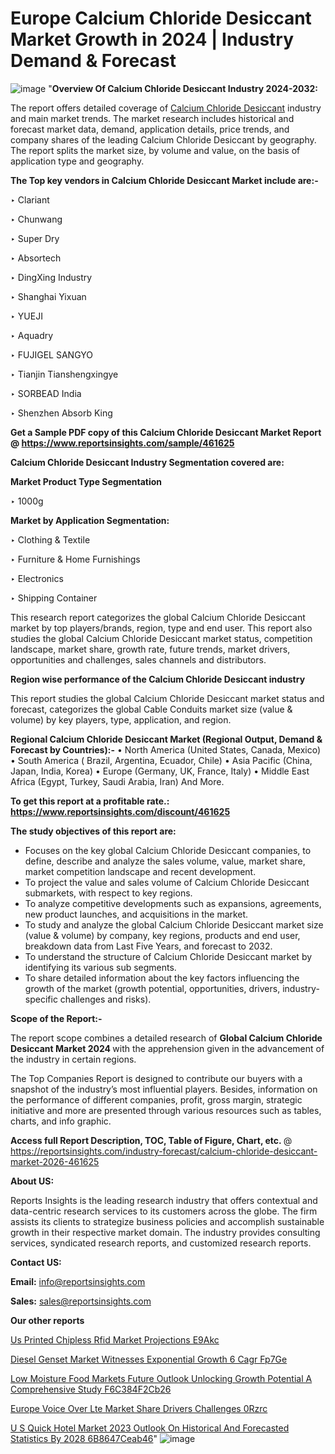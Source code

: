 # Europe Calcium Chloride Desiccant Market Growth in 2024 | Industry Demand & Forecast

![image](https://github.com/watjohn/watjohn/assets/158283821/872bface-ef3a-4695-9c79-0990025e6550)
"<strong>Overview Of Calcium Chloride Desiccant Industry 2024-2032:</strong>

The report offers detailed coverage of <a href=https://www.reportsinsights.com/sample/461625>Calcium Chloride Desiccant</a> industry and main market trends. The market research includes historical and forecast market data, demand, application details, price trends, and company shares of the leading Calcium Chloride Desiccant by geography. The report splits the market size, by volume and value, on the basis of application type and geography.

<strong>The Top key vendors in Calcium Chloride Desiccant Market include are:- </strong>

‣ Clariant

‣ Chunwang

‣ Super Dry

‣ Absortech

‣ DingXing Industry

‣ Shanghai Yixuan

‣ YUEJI

‣ Aquadry

‣ FUJIGEL SANGYO

‣ Tianjin Tianshengxingye

‣ SORBEAD India

‣ Shenzhen Absorb King

<strong>Get a Sample PDF copy of this Calcium Chloride Desiccant Market Report </strong><strong>@ <a href=https://www.reportsinsights.com/sample/461625 style=color:#0000ff;>https://www.reportsinsights.com/sample/461625</a> </strong>

<strong>Calcium Chloride Desiccant Industry Segmentation covered are:</strong>

<strong>Market Product Type Segmentation</strong>

‣ 1000g

<strong>Market by Application Segmentation:</strong>

‣ Clothing & Textile

‣ Furniture & Home Furnishings

‣ Electronics

‣ Shipping Container

This research report categorizes the global Calcium Chloride Desiccant market by top players/brands, region, type and end user. This report also studies the global Calcium Chloride Desiccant market status, competition landscape, market share, growth rate, future trends, market drivers, opportunities and challenges, sales channels and distributors.

<strong>Region wise performance of the Calcium Chloride Desiccant industry</strong><strong> </strong>

This report studies the global Calcium Chloride Desiccant market status and forecast, categorizes the global Cable Conduits market size (value &amp; volume) by key players, type, application, and region. 

<strong>Regional Calcium Chloride Desiccant Market (Regional Output, Demand &amp; Forecast by Countries):-</strong>
• North America (United States, Canada, Mexico)
• South America ( Brazil, Argentina, Ecuador, Chile)
• Asia Pacific (China, Japan, India, Korea)
• Europe (Germany, UK, France, Italy)
• Middle East Africa (Egypt, Turkey, Saudi Arabia, Iran) And More.

<strong>To get this report at a profitable rate.: <a href=https://www.reportsinsights.com/discount/461625 style=color:#0000ff;>https://www.reportsinsights.com/discount/461625</a></strong>

<strong>The study objectives of this report are:</strong>
<ul>
  <li>Focuses on the key global Calcium Chloride Desiccant companies, to define, describe and analyze the sales volume, value, market share, market competition landscape and recent development.</li>
  <li>To project the value and sales volume of Calcium Chloride Desiccant submarkets, with respect to key regions.</li>
  <li>To analyze competitive developments such as expansions, agreements, new product launches, and acquisitions in the market.</li>
  <li>To study and analyze the global Calcium Chloride Desiccant market size (value &amp; volume) by company, key regions, products and end user, breakdown data from Last Five Years, and forecast to 2032.</li>
  <li>To understand the structure of Calcium Chloride Desiccant market by identifying its various sub segments.</li>
  <li>To share detailed information about the key factors influencing the growth of the market (growth potential, opportunities, drivers, industry-specific challenges and risks).</li>
</ul>
<strong>Scope of the Report:-</strong><strong> </strong>

The report scope combines a detailed research of <strong>Global Calcium Chloride Desiccant Market 2024 </strong>with the apprehension given in the advancement of the industry in certain regions.

The Top Companies Report is designed to contribute our buyers with a snapshot of the industry’s most influential players. Besides, information on the performance of different companies, profit, gross margin, strategic initiative and more are presented through various resources such as tables, charts, and info graphic.

<strong>Access full Report Description, TOC, Table of Figure, Chart, etc. </strong>@   <a href=https://reportsinsights.com/industry-forecast/calcium-chloride-desiccant-market-2026-461625 style=color:#0000ff;>https://reportsinsights.com/industry-forecast/calcium-chloride-desiccant-market-2026-461625</a>

<strong>About US:</strong>

Reports Insights is the leading research industry that offers contextual and data-centric research services to its customers across the globe. The firm assists its clients to strategize business policies and accomplish sustainable growth in their respective market domain. The industry provides consulting services, syndicated research reports, and customized research reports.

<strong>Contact US:</strong>

<p class=""""><b>Email:</b> <a href=mailto:info@reportsinsights.com>info@reportsinsights.com</a></p>
<p class=""""><b>Sales:</b> <a href=mailto:sales@reportsinsights.com>sales@reportsinsights.com</a></p>

<strong>Our other reports</strong>

<a href=https://www.linkedin.com/pulse/us-printed-chipless-rfid-market-projections-e9akc/>Us Printed Chipless Rfid Market Projections E9Akc</a>

<a href=https://www.linkedin.com/pulse/diesel-genset-market-witnesses-exponential-growth-6-cagr-fp7ge/>Diesel Genset Market Witnesses Exponential Growth 6 Cagr Fp7Ge</a>

<a href=https://medium.com/@anuragakarte041/low-moisture-food-markets-future-outlook-unlocking-growth-potential-a-comprehensive-study-f6c384f2cb26>Low Moisture Food Markets Future Outlook Unlocking Growth Potential A Comprehensive Study F6C384F2Cb26</a>

<a href=https://www.linkedin.com/pulse/europe-voice-over-lte-market-share-drivers-challenges-0rzrc/>Europe Voice Over Lte Market Share Drivers Challenges 0Rzrc</a>

<a href=https://medium.com/@achalwankhede15/u-s-quick-hotel-market-2023-outlook-on-historical-and-forecasted-statistics-by-2028-6b8647ceab46>U S Quick Hotel Market 2023 Outlook On Historical And Forecasted Statistics By 2028 6B8647Ceab46</a>"
![image](https://github.com/watjohn/watjohn/assets/158283821/0dcaba4f-4815-430d-81da-2bfe07dcc131)
